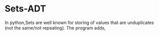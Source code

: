 # Sets-ADT

In python,Sets are well known for storing of values that are unduplicates (not the same/not repeating).
The program adds, 
